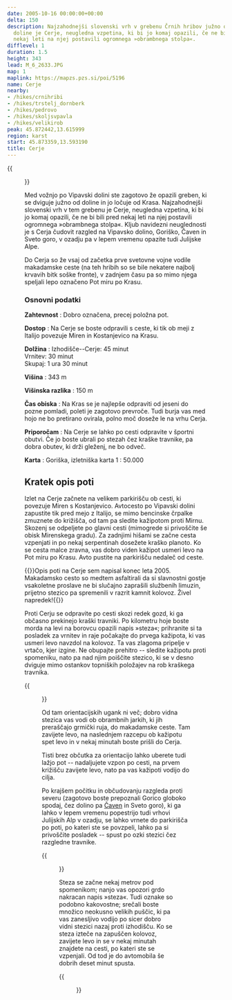 ```yaml
---
date: 2005-10-16 00:00:00+00:00
delta: 150
description: Najzahodnejši slovenski vrh v grebenu Črnih hribov južno od Vipavske
  doline je Cerje, neugledna vzpetina, ki bi jo komaj opazili, če ne bi bili pred
  nekaj leti na njej postavili ogromnega »obrambnega stolpa«.
difflevel: 1
duration: 1.5
height: 343
lead: M_6_2633.JPG
map: 1
maplink: https://mapzs.pzs.si/poi/5196
name: Cerje
nearby:
- /hikes/crnihribi
- /hikes/trstelj_dornberk
- /hikes/pedrovo
- /hikes/skoljsvpavla
- /hikes/velikirob
peak: 45.872442,13.615999
region: karst
start: 45.873359,13.593190
title: Cerje
---
```

{{<figure src="M_6_2632.JPG">}}

Med vožnjo po Vipavski dolini ste zagotovo že opazili greben, ki se dviguje južno od doline in jo ločuje od Krasa. Najzahodnejši slovenski vrh v tem grebenu je Cerje, neugledna vzpetina, ki bi jo komaj opazili, če ne bi bili pred nekaj leti na njej postavili ogromnega »obrambnega stolpa«. Kljub navidezni neuglednosti je s Cerja čudovit razgled na Vipavsko dolino, Goriško, Čaven in Sveto goro, v ozadju pa v lepem vremenu opazite tudi Julijske Alpe.

Do Cerja so že vsaj od začetka prve svetovne vojne vodile makadamske ceste (na teh hribih so se bile nekatere najbolj krvavih bitk soške fronte), v zadnjem času pa so mimo njega speljali lepo označeno Pot miru po Krasu.

### Osnovni podatki

**Zahtevnost**
:   Dobro označena, precej položna pot.

**Dostop**
:   Na Cerje se boste odpravili s ceste, ki tik ob meji z Italijo povezuje Miren in Kostanjevico na Krasu.

**Dolžina**
:   Izhodišče--Cerje: 45 minut\
    Vrnitev: 30 minut\
    Skupaj: 1 ura 30 minut

**Višina**
:   343 m

**Višinska razlika**
:   150 m

**Čas obiska**
:   Na Kras se je najlepše odpraviti od jeseni do pozne pomladi, poleti je zagotovo prevroče. Tudi burja vas med hojo ne bo pretirano ovirala, polno moč doseže le na vrhu Cerja.

**Priporočam**
:   Na Cerje se lahko po cesti odpravite v športni obutvi. Če jo boste ubrali po stezah čez kraške travnike, pa dobra obutev, ki drži gleženj, ne bo odveč.

**Karta**
:   Goriška, izletniška karta 1 : 50.000

Kratek opis poti
----------------

Izlet na Cerje začnete na velikem parkirišču ob cesti, ki povezuje Miren s Kostanjevico. Avtocesto po Vipavski dolini zapustite tik pred mejo z Italijo, se mimo bencinske črpalke zmuznete do križišča, od tam pa sledite kažipotom proti Mirnu. Skozenj se odpeljete po glavni cesti (mimogrede si privoščite še obisk Mirenskega gradu). Za zadnjimi hišami se začne cesta vzpenjati in po nekaj serpentinah dosežete kraško planoto. Ko se cesta malce zravna, vas dobro viden kažipot usmeri levo na Pot miru po Krasu. Avto pustite na parkirišču nedaleč od ceste.

{{<note warn>}}Opis poti na Cerje sem napisal konec leta 2005. Makadamsko cesto so medtem asfaltirali da si slavnostni gostje vsakoletne proslave ne bi slučajno zaprašili službenih limuzin, prijetno stezico pa spremenili v razrit kamnit kolovoz. Živel napredek!{{</note>}}

Proti Cerju se odpravite po cesti skozi redek gozd, ki ga občasno prekinejo kraški travniki. Po kilometru hoje boste morda na levi na borovcu opazili napis »steza«; prihranite si ta posladek za vrnitev in raje počakajte do prvega kažipota, ki vas usmeri levo navzdol na kolovoz. Ta vas zlagoma pripelje v vrtačo, kjer izgine. Ne obupajte prehitro -- sledite kažipotu proti spomeniku, nato pa nad njim poiščite stezico, ki se v desno dviguje mimo ostankov topniških položajev na rob kraškega travnika.

{{<figure src="M_6_2625.JPG">}}

Od tam orientacijskih ugank ni več; dobro vidna stezica vas vodi ob obrambnih jarkih, ki jih preraščajo grmički ruja, do makadamske ceste. Tam zavijete levo, na naslednjem razcepu ob kažipotu spet levo in v nekaj minutah boste prišli do Cerja.

Tisti brez občutka za orientacijo lahko uberete tudi lažjo pot -- nadaljujete vzpon po cesti, na prvem križišču zavijete levo, nato pa vas kažipoti vodijo do cilja.

Po krajšem počitku in občudovanju razgleda proti severu (zagotovo boste prepoznali Gorico globoko spodaj, čez dolino pa [Čaven](../caven) in Sveto goro), ki ga lahko v lepem vremenu popestrijo tudi vrhovi Julijskih Alp v ozadju, se lahko vrnete do parkirišča po poti, po kateri ste se povzpeli, lahko pa si privoščite posladek -- spust po ozki stezici čez razgledne travnike.

{{<figure src="Razgled.jpg" caption="Pogled na Gorico in Vipavsko dolino, desno v ozadju Čaven" caption-position="bottom">}}

Steza se začne nekaj metrov pod spomenikom; nanjo vas opozori grdo nakracan napis »steza«. Tudi oznake so podobno kakovostne; srečali boste množico neokusno velikih puščic, ki pa vas zanesljivo vodijo po sicer dobro vidni stezici nazaj proti izhodišču. Ko se steza izteče na zapuščen kolovoz, zavijete levo in se v nekaj minutah znajdete na cesti, po kateri ste se vzpenjali. Od tod je do avtomobila še dobrih deset minut spusta.

{{<figure src="M_6_2633.JPG">}}
